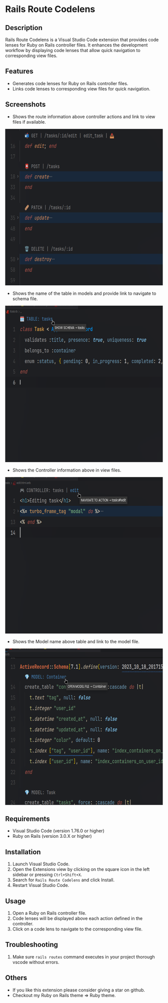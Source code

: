 # Rails Route Codelens

## Description

Rails Route Codelens is a Visual Studio Code extension that provides code lenses for Ruby on Rails controller files. It enhances the development workflow by displaying code lenses that allow quick navigation to corresponding view files.

## Features

- Generates code lenses for Ruby on Rails controller files.
- Links code lenses to corresponding view files for quick navigation.

## Screenshots

- Shows the route information above controller actions and link to view files if available.
<img src="./screenshots/controller.png" alt="controller" height="500px">

- Shows the name of the table in models and provide link to navigate to schema file.
<img src="./screenshots/model.png" alt="model" height="500px">

- Shows the Controller information above in view files.
<img src="./screenshots/view.png" alt="view" height="500px">

- Shows the Model name above table and link to the model file.
<img src="./screenshots/schema.png" alt="schema" height="500px">

## Requirements

- Visual Studio Code (version 1.76.0 or higher)
- Ruby on Rails (version 3.0.X or higher)

## Installation

1. Launch Visual Studio Code.
2. Open the Extensions view by clicking on the square icon in the left sidebar or pressing `Ctrl+Shift+X`.
3. Search for `Rails Route Codelens` and click Install.
4. Restart Visual Studio Code.

## Usage

1. Open a Ruby on Rails controller file.
2. Code lenses will be displayed above each action defined in the controller.
3. Click on a code lens to navigate to the corresponding view file.

## Troubleshooting

1. Make sure `rails routes` command executes in your project thorough vscode without errors.

## Others

- If you like this extension please consider giving a star on github.
- Checkout my Ruby on Rails theme => Ruby theme.
